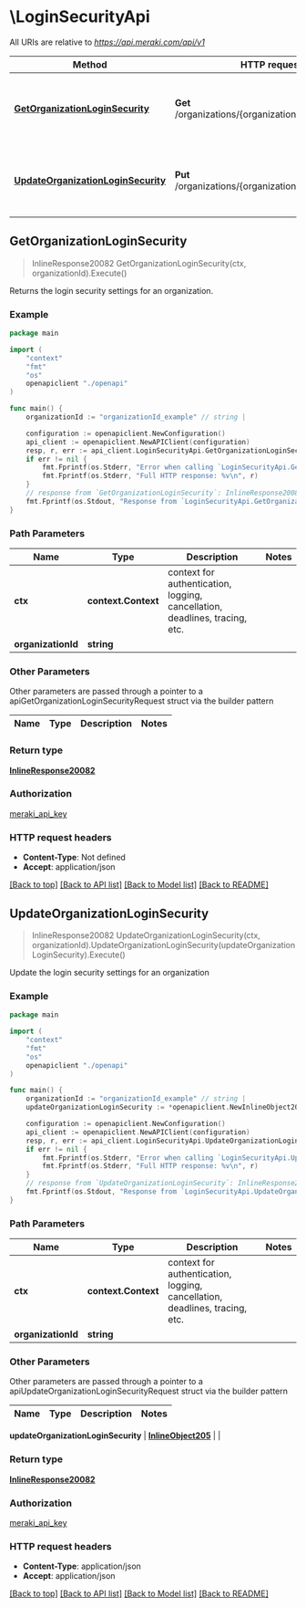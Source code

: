 # \LoginSecurityApi

All URIs are relative to *https://api.meraki.com/api/v1*

Method | HTTP request | Description
------------- | ------------- | -------------
[**GetOrganizationLoginSecurity**](LoginSecurityApi.md#GetOrganizationLoginSecurity) | **Get** /organizations/{organizationId}/loginSecurity | Returns the login security settings for an organization.
[**UpdateOrganizationLoginSecurity**](LoginSecurityApi.md#UpdateOrganizationLoginSecurity) | **Put** /organizations/{organizationId}/loginSecurity | Update the login security settings for an organization



## GetOrganizationLoginSecurity

> InlineResponse20082 GetOrganizationLoginSecurity(ctx, organizationId).Execute()

Returns the login security settings for an organization.



### Example

```go
package main

import (
    "context"
    "fmt"
    "os"
    openapiclient "./openapi"
)

func main() {
    organizationId := "organizationId_example" // string | 

    configuration := openapiclient.NewConfiguration()
    api_client := openapiclient.NewAPIClient(configuration)
    resp, r, err := api_client.LoginSecurityApi.GetOrganizationLoginSecurity(context.Background(), organizationId).Execute()
    if err != nil {
        fmt.Fprintf(os.Stderr, "Error when calling `LoginSecurityApi.GetOrganizationLoginSecurity``: %v\n", err)
        fmt.Fprintf(os.Stderr, "Full HTTP response: %v\n", r)
    }
    // response from `GetOrganizationLoginSecurity`: InlineResponse20082
    fmt.Fprintf(os.Stdout, "Response from `LoginSecurityApi.GetOrganizationLoginSecurity`: %v\n", resp)
}
```

### Path Parameters


Name | Type | Description  | Notes
------------- | ------------- | ------------- | -------------
**ctx** | **context.Context** | context for authentication, logging, cancellation, deadlines, tracing, etc.
**organizationId** | **string** |  | 

### Other Parameters

Other parameters are passed through a pointer to a apiGetOrganizationLoginSecurityRequest struct via the builder pattern


Name | Type | Description  | Notes
------------- | ------------- | ------------- | -------------


### Return type

[**InlineResponse20082**](InlineResponse20082.md)

### Authorization

[meraki_api_key](../README.md#meraki_api_key)

### HTTP request headers

- **Content-Type**: Not defined
- **Accept**: application/json

[[Back to top]](#) [[Back to API list]](../README.md#documentation-for-api-endpoints)
[[Back to Model list]](../README.md#documentation-for-models)
[[Back to README]](../README.md)


## UpdateOrganizationLoginSecurity

> InlineResponse20082 UpdateOrganizationLoginSecurity(ctx, organizationId).UpdateOrganizationLoginSecurity(updateOrganizationLoginSecurity).Execute()

Update the login security settings for an organization



### Example

```go
package main

import (
    "context"
    "fmt"
    "os"
    openapiclient "./openapi"
)

func main() {
    organizationId := "organizationId_example" // string | 
    updateOrganizationLoginSecurity := *openapiclient.NewInlineObject205() // InlineObject205 |  (optional)

    configuration := openapiclient.NewConfiguration()
    api_client := openapiclient.NewAPIClient(configuration)
    resp, r, err := api_client.LoginSecurityApi.UpdateOrganizationLoginSecurity(context.Background(), organizationId).UpdateOrganizationLoginSecurity(updateOrganizationLoginSecurity).Execute()
    if err != nil {
        fmt.Fprintf(os.Stderr, "Error when calling `LoginSecurityApi.UpdateOrganizationLoginSecurity``: %v\n", err)
        fmt.Fprintf(os.Stderr, "Full HTTP response: %v\n", r)
    }
    // response from `UpdateOrganizationLoginSecurity`: InlineResponse20082
    fmt.Fprintf(os.Stdout, "Response from `LoginSecurityApi.UpdateOrganizationLoginSecurity`: %v\n", resp)
}
```

### Path Parameters


Name | Type | Description  | Notes
------------- | ------------- | ------------- | -------------
**ctx** | **context.Context** | context for authentication, logging, cancellation, deadlines, tracing, etc.
**organizationId** | **string** |  | 

### Other Parameters

Other parameters are passed through a pointer to a apiUpdateOrganizationLoginSecurityRequest struct via the builder pattern


Name | Type | Description  | Notes
------------- | ------------- | ------------- | -------------

 **updateOrganizationLoginSecurity** | [**InlineObject205**](InlineObject205.md) |  | 

### Return type

[**InlineResponse20082**](InlineResponse20082.md)

### Authorization

[meraki_api_key](../README.md#meraki_api_key)

### HTTP request headers

- **Content-Type**: application/json
- **Accept**: application/json

[[Back to top]](#) [[Back to API list]](../README.md#documentation-for-api-endpoints)
[[Back to Model list]](../README.md#documentation-for-models)
[[Back to README]](../README.md)

